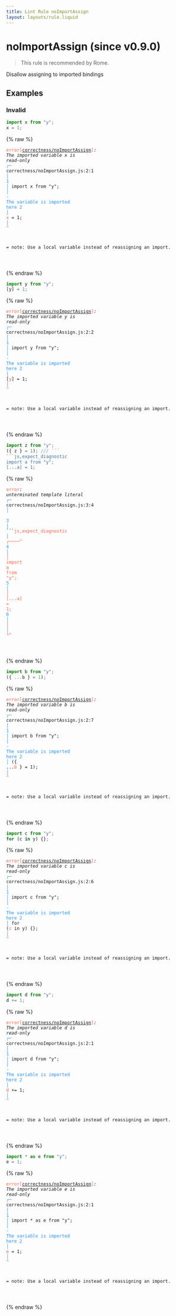 ```yaml
---
title: Lint Rule noImportAssign
layout: layouts/rule.liquid
---
```


# noImportAssign (since v0.9.0)

> This rule is recommended by Rome.

Disallow assigning to imported bindings

## Examples

### Invalid

```jsx
import x from "y";
x = 1;
```

{% raw %}<pre class="language-text"><code class="language-text"><span style="color: Tomato;">error</span><span style="color: Tomato;">[</span><span style="color: Tomato;"><a href="https://rome.tools/docs/lint/rules/noImportAssign/">correctness/noImportAssign</a></span><span style="color: Tomato;">]</span><em>: </em><em>The imported variable </em><em><em>x</em></em><em> is read-only</em>
  <span style="color: rgb(38, 148, 255);">┌</span><span style="color: rgb(38, 148, 255);">─</span> correctness/noImportAssign.js:2:1
  <span style="color: rgb(38, 148, 255);">│</span>
<span style="color: rgb(38, 148, 255);">1</span> <span style="color: rgb(38, 148, 255);">│</span> import x from &quot;y&quot;;
  <span style="color: rgb(38, 148, 255);">│</span>        <span style="color: rgb(38, 148, 255);">-</span> <span style="color: rgb(38, 148, 255);">The variable is imported here</span>
<span style="color: rgb(38, 148, 255);">2</span> <span style="color: rgb(38, 148, 255);">│</span> <span style="color: Tomato;">x</span> = 1;
  <span style="color: rgb(38, 148, 255);">│</span> <span style="color: Tomato;">^</span>

=  note: Use a local variable instead of reassigning an import.

</code></pre>{% endraw %}

```jsx
import y from "y";
[y] = 1;
```

{% raw %}<pre class="language-text"><code class="language-text"><span style="color: Tomato;">error</span><span style="color: Tomato;">[</span><span style="color: Tomato;"><a href="https://rome.tools/docs/lint/rules/noImportAssign/">correctness/noImportAssign</a></span><span style="color: Tomato;">]</span><em>: </em><em>The imported variable </em><em><em>y</em></em><em> is read-only</em>
  <span style="color: rgb(38, 148, 255);">┌</span><span style="color: rgb(38, 148, 255);">─</span> correctness/noImportAssign.js:2:2
  <span style="color: rgb(38, 148, 255);">│</span>
<span style="color: rgb(38, 148, 255);">1</span> <span style="color: rgb(38, 148, 255);">│</span> import y from &quot;y&quot;;
  <span style="color: rgb(38, 148, 255);">│</span>        <span style="color: rgb(38, 148, 255);">-</span> <span style="color: rgb(38, 148, 255);">The variable is imported here</span>
<span style="color: rgb(38, 148, 255);">2</span> <span style="color: rgb(38, 148, 255);">│</span> [<span style="color: Tomato;">y</span>] = 1;
  <span style="color: rgb(38, 148, 255);">│</span>  <span style="color: Tomato;">^</span>

=  note: Use a local variable instead of reassigning an import.

</code></pre>{% endraw %}

```jsx
import z from "y";
({ z } = 1); /// ```
```js,expect_diagnostic
import a from "y";
[...a] = 1;
```

{% raw %}<pre class="language-text"><code class="language-text"><span style="color: Tomato;">error</span><em>: </em><em>unterminated template literal</em>
  <span style="color: rgb(38, 148, 255);">┌</span><span style="color: rgb(38, 148, 255);">─</span> correctness/noImportAssign.js:3:4
  <span style="color: rgb(38, 148, 255);">│</span>  
<span style="color: rgb(38, 148, 255);">3</span> <span style="color: rgb(38, 148, 255);">│</span>   ```<span style="color: Tomato;">j</span><span style="color: Tomato;">s</span><span style="color: Tomato;">,</span><span style="color: Tomato;">e</span><span style="color: Tomato;">x</span><span style="color: Tomato;">p</span><span style="color: Tomato;">e</span><span style="color: Tomato;">c</span><span style="color: Tomato;">t</span><span style="color: Tomato;">_</span><span style="color: Tomato;">d</span><span style="color: Tomato;">i</span><span style="color: Tomato;">a</span><span style="color: Tomato;">g</span><span style="color: Tomato;">n</span><span style="color: Tomato;">o</span><span style="color: Tomato;">s</span><span style="color: Tomato;">t</span><span style="color: Tomato;">i</span><span style="color: Tomato;">c</span>
  <span style="color: rgb(38, 148, 255);">│</span> <span style="color: Tomato;">┌</span><span style="color: Tomato;">─</span><span style="color: Tomato;">─</span><span style="color: Tomato;">─</span><span style="color: Tomato;">─</span><span style="color: Tomato;">^</span>
<span style="color: rgb(38, 148, 255);">4</span> <span style="color: rgb(38, 148, 255);">│</span> <span style="color: Tomato;">│</span> <span style="color: Tomato;">i</span><span style="color: Tomato;">m</span><span style="color: Tomato;">p</span><span style="color: Tomato;">o</span><span style="color: Tomato;">r</span><span style="color: Tomato;">t</span><span style="color: Tomato;"> </span><span style="color: Tomato;">a</span><span style="color: Tomato;"> </span><span style="color: Tomato;">f</span><span style="color: Tomato;">r</span><span style="color: Tomato;">o</span><span style="color: Tomato;">m</span><span style="color: Tomato;"> </span><span style="color: Tomato;">&quot;</span><span style="color: Tomato;">y</span><span style="color: Tomato;">&quot;</span><span style="color: Tomato;">;</span>
<span style="color: rgb(38, 148, 255);">5</span> <span style="color: rgb(38, 148, 255);">│</span> <span style="color: Tomato;">│</span> <span style="color: Tomato;">[</span><span style="color: Tomato;">.</span><span style="color: Tomato;">.</span><span style="color: Tomato;">.</span><span style="color: Tomato;">a</span><span style="color: Tomato;">]</span><span style="color: Tomato;"> </span><span style="color: Tomato;">=</span><span style="color: Tomato;"> </span><span style="color: Tomato;">1</span><span style="color: Tomato;">;</span>
<span style="color: rgb(38, 148, 255);">6</span> <span style="color: rgb(38, 148, 255);">│</span> <span style="color: Tomato;">│</span> 
  <span style="color: rgb(38, 148, 255);">│</span> <span style="color: Tomato;">└</span><span style="color: Tomato;">^</span>

</code></pre>{% endraw %}

```jsx
import b from "y";
({ ...b } = 1);
```

{% raw %}<pre class="language-text"><code class="language-text"><span style="color: Tomato;">error</span><span style="color: Tomato;">[</span><span style="color: Tomato;"><a href="https://rome.tools/docs/lint/rules/noImportAssign/">correctness/noImportAssign</a></span><span style="color: Tomato;">]</span><em>: </em><em>The imported variable </em><em><em>b</em></em><em> is read-only</em>
  <span style="color: rgb(38, 148, 255);">┌</span><span style="color: rgb(38, 148, 255);">─</span> correctness/noImportAssign.js:2:7
  <span style="color: rgb(38, 148, 255);">│</span>
<span style="color: rgb(38, 148, 255);">1</span> <span style="color: rgb(38, 148, 255);">│</span> import b from &quot;y&quot;;
  <span style="color: rgb(38, 148, 255);">│</span>        <span style="color: rgb(38, 148, 255);">-</span> <span style="color: rgb(38, 148, 255);">The variable is imported here</span>
<span style="color: rgb(38, 148, 255);">2</span> <span style="color: rgb(38, 148, 255);">│</span> ({ ...<span style="color: Tomato;">b</span> } = 1);
  <span style="color: rgb(38, 148, 255);">│</span>       <span style="color: Tomato;">^</span>

=  note: Use a local variable instead of reassigning an import.

</code></pre>{% endraw %}

```jsx
import c from "y";
for (c in y) {};
```

{% raw %}<pre class="language-text"><code class="language-text"><span style="color: Tomato;">error</span><span style="color: Tomato;">[</span><span style="color: Tomato;"><a href="https://rome.tools/docs/lint/rules/noImportAssign/">correctness/noImportAssign</a></span><span style="color: Tomato;">]</span><em>: </em><em>The imported variable </em><em><em>c</em></em><em> is read-only</em>
  <span style="color: rgb(38, 148, 255);">┌</span><span style="color: rgb(38, 148, 255);">─</span> correctness/noImportAssign.js:2:6
  <span style="color: rgb(38, 148, 255);">│</span>
<span style="color: rgb(38, 148, 255);">1</span> <span style="color: rgb(38, 148, 255);">│</span> import c from &quot;y&quot;;
  <span style="color: rgb(38, 148, 255);">│</span>        <span style="color: rgb(38, 148, 255);">-</span> <span style="color: rgb(38, 148, 255);">The variable is imported here</span>
<span style="color: rgb(38, 148, 255);">2</span> <span style="color: rgb(38, 148, 255);">│</span> for (<span style="color: Tomato;">c</span> in y) {};
  <span style="color: rgb(38, 148, 255);">│</span>      <span style="color: Tomato;">^</span>

=  note: Use a local variable instead of reassigning an import.

</code></pre>{% endraw %}

```jsx
import d from "y";
d += 1;
```

{% raw %}<pre class="language-text"><code class="language-text"><span style="color: Tomato;">error</span><span style="color: Tomato;">[</span><span style="color: Tomato;"><a href="https://rome.tools/docs/lint/rules/noImportAssign/">correctness/noImportAssign</a></span><span style="color: Tomato;">]</span><em>: </em><em>The imported variable </em><em><em>d</em></em><em> is read-only</em>
  <span style="color: rgb(38, 148, 255);">┌</span><span style="color: rgb(38, 148, 255);">─</span> correctness/noImportAssign.js:2:1
  <span style="color: rgb(38, 148, 255);">│</span>
<span style="color: rgb(38, 148, 255);">1</span> <span style="color: rgb(38, 148, 255);">│</span> import d from &quot;y&quot;;
  <span style="color: rgb(38, 148, 255);">│</span>        <span style="color: rgb(38, 148, 255);">-</span> <span style="color: rgb(38, 148, 255);">The variable is imported here</span>
<span style="color: rgb(38, 148, 255);">2</span> <span style="color: rgb(38, 148, 255);">│</span> <span style="color: Tomato;">d</span> += 1;
  <span style="color: rgb(38, 148, 255);">│</span> <span style="color: Tomato;">^</span>

=  note: Use a local variable instead of reassigning an import.

</code></pre>{% endraw %}

```jsx
import * as e from "y";
e = 1;
```

{% raw %}<pre class="language-text"><code class="language-text"><span style="color: Tomato;">error</span><span style="color: Tomato;">[</span><span style="color: Tomato;"><a href="https://rome.tools/docs/lint/rules/noImportAssign/">correctness/noImportAssign</a></span><span style="color: Tomato;">]</span><em>: </em><em>The imported variable </em><em><em>e</em></em><em> is read-only</em>
  <span style="color: rgb(38, 148, 255);">┌</span><span style="color: rgb(38, 148, 255);">─</span> correctness/noImportAssign.js:2:1
  <span style="color: rgb(38, 148, 255);">│</span>
<span style="color: rgb(38, 148, 255);">1</span> <span style="color: rgb(38, 148, 255);">│</span> import * as e from &quot;y&quot;;
  <span style="color: rgb(38, 148, 255);">│</span>             <span style="color: rgb(38, 148, 255);">-</span> <span style="color: rgb(38, 148, 255);">The variable is imported here</span>
<span style="color: rgb(38, 148, 255);">2</span> <span style="color: rgb(38, 148, 255);">│</span> <span style="color: Tomato;">e</span> = 1;
  <span style="color: rgb(38, 148, 255);">│</span> <span style="color: Tomato;">^</span>

=  note: Use a local variable instead of reassigning an import.

</code></pre>{% endraw %}

